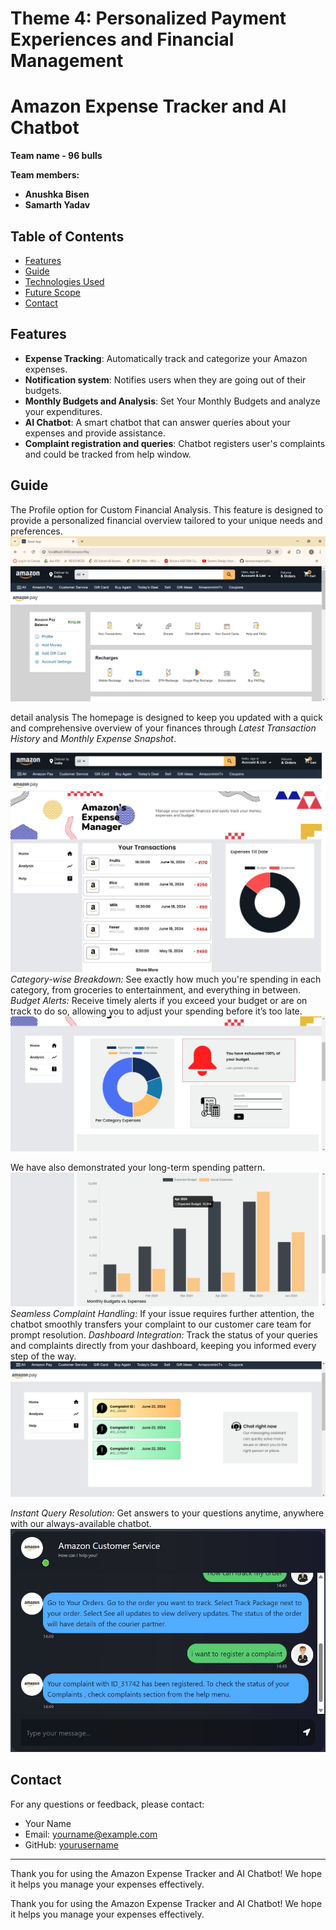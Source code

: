 # Theme 4: Personalized Payment Experiences and Financial Management

# Amazon Expense Tracker and AI Chatbot

**Team name - 96 bulls**

**Team members:**
* **Anushka Bisen**
* **Samarth Yadav**

  
## Table of Contents

- [Features](#Features)
- [Guide](#Guide)
- [Technologies Used](#technologies-used)
- [Future Scope](#Future-Scope)
- [Contact](#contact)


## Features

- **Expense Tracking**: Automatically track and categorize your Amazon expenses.
- **Notification system**: Notifies users when they are going out of their budgets.
- **Monthly Budgets and Analysis**: Set Your Monthly Budgets and analyze your expenditures.
- **AI Chatbot**: A smart chatbot that can answer queries about your expenses and provide assistance.
- **Complaint registration and queries**: Chatbot registers user's complaints and could be tracked from help window.


## Guide

The Profile option for Custom Financial Analysis.
This feature is designed to provide a personalized financial overview tailored to your unique needs and preferences.
![Home page](Logo/amazonpayprofile.jpg)


detail analysis
The homepage is designed to keep you updated with a quick and comprehensive overview of your finances through *Latest Transaction History* and *Monthly Expense Snapshot*.

![Home page](Logo/Homepage__.png)
*Category-wise Breakdown:* See exactly how much you're spending in each category, from groceries to entertainment, and everything in between.
*Budget Alerts:* Receive timely alerts if you exceed your budget or are on track to do so, allowing you to adjust your spending before it’s too late.
![Home page](Logo/Analysis.jpg)


We have also demonstrated your long-term spending pattern.
![Home page](Logo/monthlybudget.jpg)
*Seamless Complaint Handling:* If your issue requires further attention, the chatbot smoothly transfers your complaint to our customer care team for prompt resolution.
*Dashboard Integration:* Track the status of your queries and complaints directly from your dashboard, keeping you informed every step of the way.
![Home page](Logo/helppage.jpg)

*Instant Query Resolution:* Get answers to your questions anytime, anywhere with our always-available chatbot.
![Home page](Logo/chat.jpg)


## Contact

For any questions or feedback, please contact:

- Your Name
- Email: yourname@example.com
- GitHub: [yourusername](https://github.com/yourusername)

---

Thank you for using the Amazon Expense Tracker and AI Chatbot! We hope it helps you manage your expenses effectively.

Thank you for using the Amazon Expense Tracker and AI Chatbot! We hope it helps you manage your expenses effectively.
